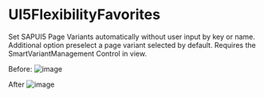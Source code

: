 # UI5FlexibilityFavorites

Set SAPUI5 Page Variants automatically without user input by key or name. Additional option preselect a page variant selected by default. Requires the SmartVariantManagement Control in view.

Before: 
![image](https://user-images.githubusercontent.com/15245583/152555492-b1c95785-3130-45ee-ba90-0623de8eb927.png)


After
![image](https://user-images.githubusercontent.com/15245583/152555204-9f390bdf-ebe2-4473-8dc0-83896575b493.png)



